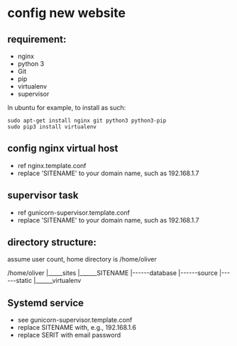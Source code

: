 config new website
============

## requirement:

* nginx
* python 3
* Git
* pip
* virtualenv
* supervisor

In ubuntu for example, to install as such:

    sudo apt-get install nginx git python3 python3-pip
    sudo pip3 install virtualenv

## config nginx virtual host

* ref nginx.template.conf
* replace 'SITENAME' to your domain name, such as 192.168.1.7

## supervisor task

* ref gunicorn-supervisor.template.conf
* replace 'SITENAME' to your domain name, such as 192.168.1.7

## directory structure:

assume user count, home directory is /home/oliver

/home/oliver
 |_____sites
       |______SITENAME
              |------database
              |------source
              |------static
              |______virtualenv

## Systemd service

* see gunicorn-supervisor.template.conf
* replace SITENAME with, e.g., 192.168.1.6
* replace SERIT with email password